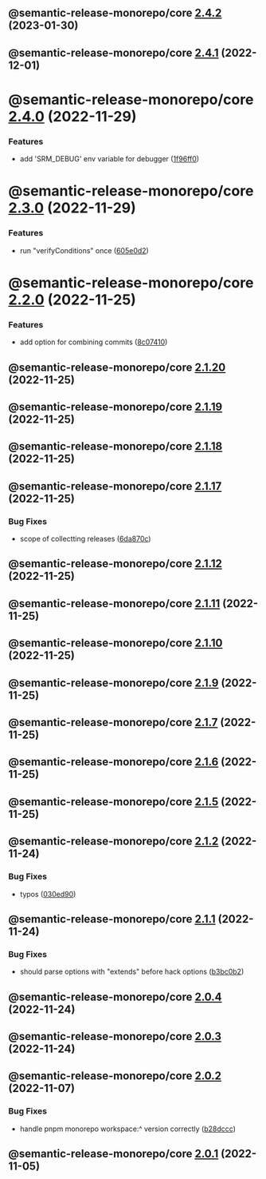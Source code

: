 ## @semantic-release-monorepo/core [2.4.2](https://github.com/bubkoo/semantic-release-monorepo/compare/@semantic-release-monorepo/core@2.4.1...@semantic-release-monorepo/core@2.4.2) (2023-01-30)

## @semantic-release-monorepo/core [2.4.1](https://github.com/bubkoo/semantic-release-monorepo/compare/@semantic-release-monorepo/core@2.4.0...@semantic-release-monorepo/core@2.4.1) (2022-12-01)

# @semantic-release-monorepo/core [2.4.0](https://github.com/bubkoo/semantic-release-monorepo/compare/@semantic-release-monorepo/core@2.3.0...@semantic-release-monorepo/core@2.4.0) (2022-11-29)


### Features

* add 'SRM_DEBUG' env variable for debugger ([1f96ff0](https://github.com/bubkoo/semantic-release-monorepo/commit/1f96ff0fab01fe4e4b9291c14c32860a31494422))

# @semantic-release-monorepo/core [2.3.0](https://github.com/bubkoo/semantic-release-monorepo/compare/@semantic-release-monorepo/core@2.2.0...@semantic-release-monorepo/core@2.3.0) (2022-11-29)


### Features

* run "verifyConditions" once ([605e0d2](https://github.com/bubkoo/semantic-release-monorepo/commit/605e0d2c37b90315b0fbe613b454dc464140613b))

# @semantic-release-monorepo/core [2.2.0](https://github.com/bubkoo/semantic-release-monorepo/compare/@semantic-release-monorepo/core@2.1.20...@semantic-release-monorepo/core@2.2.0) (2022-11-25)


### Features

* add option for combining commits ([8c07410](https://github.com/bubkoo/semantic-release-monorepo/commit/8c074102468200cee0cbaf64ce7dac1828984e1d))

## @semantic-release-monorepo/core [2.1.20](https://github.com/bubkoo/semantic-release-monorepo/compare/@semantic-release-monorepo/core@2.1.19...@semantic-release-monorepo/core@2.1.20) (2022-11-25)

## @semantic-release-monorepo/core [2.1.19](https://github.com/bubkoo/semantic-release-monorepo/compare/@semantic-release-monorepo/core@2.1.18...@semantic-release-monorepo/core@2.1.19) (2022-11-25)

## @semantic-release-monorepo/core [2.1.18](https://github.com/bubkoo/semantic-release-monorepo/compare/@semantic-release-monorepo/core@2.1.17...@semantic-release-monorepo/core@2.1.18) (2022-11-25)

## @semantic-release-monorepo/core [2.1.17](https://github.com/bubkoo/semantic-release-monorepo/compare/@semantic-release-monorepo/core@2.1.16...@semantic-release-monorepo/core@2.1.17) (2022-11-25)

### Bug Fixes

* scope of collectting releases ([6da870c](https://github.com/bubkoo/semantic-release-monorepo/commit/6da870c041be91cf0390910ff98441e007992b10))

## @semantic-release-monorepo/core [2.1.12](https://github.com/bubkoo/semantic-release-monorepo/compare/@semantic-release-monorepo/core@2.1.11...@semantic-release-monorepo/core@2.1.12) (2022-11-25)

## @semantic-release-monorepo/core [2.1.11](https://github.com/bubkoo/semantic-release-monorepo/compare/@semantic-release-monorepo/core@2.1.10...@semantic-release-monorepo/core@2.1.11) (2022-11-25)

## @semantic-release-monorepo/core [2.1.10](https://github.com/bubkoo/semantic-release-monorepo/compare/@semantic-release-monorepo/core@2.1.9...@semantic-release-monorepo/core@2.1.10) (2022-11-25)

## @semantic-release-monorepo/core [2.1.9](https://github.com/bubkoo/semantic-release-monorepo/compare/@semantic-release-monorepo/core@2.1.8...@semantic-release-monorepo/core@2.1.9) (2022-11-25)

## @semantic-release-monorepo/core [2.1.7](https://github.com/bubkoo/semantic-release-monorepo/compare/@semantic-release-monorepo/core@2.1.6...@semantic-release-monorepo/core@2.1.7) (2022-11-25)

## @semantic-release-monorepo/core [2.1.6](https://github.com/bubkoo/semantic-release-monorepo/compare/@semantic-release-monorepo/core@2.1.5...@semantic-release-monorepo/core@2.1.6) (2022-11-25)

## @semantic-release-monorepo/core [2.1.5](https://github.com/bubkoo/semantic-release-monorepo/compare/@semantic-release-monorepo/core@2.1.4...@semantic-release-monorepo/core@2.1.5) (2022-11-25)

## @semantic-release-monorepo/core [2.1.2](https://github.com/bubkoo/semantic-release-monorepo/compare/@semantic-release-monorepo/core@2.1.1...@semantic-release-monorepo/core@2.1.2) (2022-11-24)


### Bug Fixes

* typos ([030ed90](https://github.com/bubkoo/semantic-release-monorepo/commit/030ed9061c337c15086cc788bb06e28b2d0deb58))

## @semantic-release-monorepo/core [2.1.1](https://github.com/bubkoo/semantic-release-monorepo/compare/@semantic-release-monorepo/core@2.1.0...@semantic-release-monorepo/core@2.1.1) (2022-11-24)


### Bug Fixes

* should parse options with "extends" before hack options ([b3bc0b2](https://github.com/bubkoo/semantic-release-monorepo/commit/b3bc0b22327834fa1c5962067a0fe1e98dade535))

## @semantic-release-monorepo/core [2.0.4](https://github.com/bubkoo/semantic-release-monorepo/compare/@semantic-release-monorepo/core@2.0.3...@semantic-release-monorepo/core@2.0.4) (2022-11-24)

## @semantic-release-monorepo/core [2.0.3](https://github.com/bubkoo/semantic-release-monorepo/compare/@semantic-release-monorepo/core@2.0.2...@semantic-release-monorepo/core@2.0.3) (2022-11-24)

## @semantic-release-monorepo/core [2.0.2](https://github.com/bubkoo/semantic-release-monorepo/compare/@semantic-release-monorepo/core@2.0.1...@semantic-release-monorepo/core@2.0.2) (2022-11-07)


### Bug Fixes

* handle pnpm monorepo workspace:^ version correctly ([b28dccc](https://github.com/bubkoo/semantic-release-monorepo/commit/b28dccc59aabe3660a2b7a50270ff930895e06b7))

## @semantic-release-monorepo/core [2.0.1](https://github.com/bubkoo/semantic-release-monorepo/compare/@semantic-release-monorepo/core@2.0.0...@semantic-release-monorepo/core@2.0.1) (2022-11-05)
